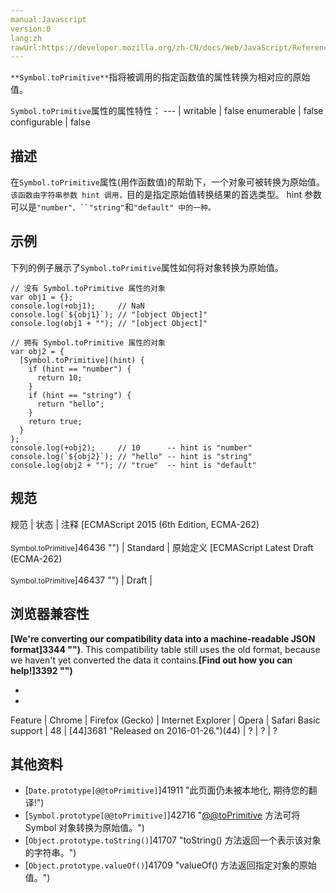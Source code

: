 ```yaml
---
manual:Javascript
version:0
lang:zh
rawUrl:https://developer.mozilla.org/zh-CN/docs/Web/JavaScript/Reference/Global_Objects/Symbol/toPrimitive#
---
```






`**Symbol.toPrimitive**`指将被调用的指定函数值的属性转换为相对应的原始值。


`Symbol.toPrimitive`属性的属性特性： 
 ---  | 
writable | false 
enumerable | false 
configurable | false 



## 描述<a name="描述"></a>


在`Symbol.toPrimitive`属性(用作函数值)的帮助下，一个对象可被转换为原始值。`该函数由字符串参数 hint 调用，`目的是指定原始值转换结果的首选类型。 hint 参数可以是`"number"、``"string"`和`"default" 中的一种。`


## 示例<a name="示例"></a>


下列的例子展示了`Symbol.toPrimitive`属性如何将对象转换为原始值。


```
// 没有 Symbol.toPrimitive 属性的对象
var obj1 = {};
console.log(+obj1);     // NaN
console.log(`${obj1}`); // "[object Object]"
console.log(obj1 + ""); // "[object Object]"

// 拥有 Symbol.toPrimitive 属性的对象
var obj2 = {
  [Symbol.toPrimitive](hint) {
    if (hint == "number") {
      return 10;
    }
    if (hint == "string") {
      return "hello";
    }
    return true;
  }
};
console.log(+obj2);     // 10      -- hint is "number"
console.log(`${obj2}`); // "hello" -- hint is "string"
console.log(obj2 + ""); // "true"  -- hint is "default"
```

## 规范<a name="规范"></a>

规范 | 状态 | 注释 
[ECMAScript 2015 (6th Edition, ECMA-262)<br></br><small>Symbol.toPrimitive</small>]46436 "") | Standard | 原始定义 
[ECMAScript Latest Draft (ECMA-262)<br></br><small>Symbol.toPrimitive</small>]46437 "") | Draft |  


## 浏览器兼容性<a name="浏览器兼容性"></a>


**[We&#39;re converting our compatibility data into a machine-readable JSON format]3344 "")**. This compatibility table still uses the old format, because we haven&#39;t yet converted the data it contains.**[Find out how you can help!]3392 "")**


* 
* 

Feature | Chrome | Firefox (Gecko) | Internet Explorer | Opera | Safari 
Basic support | 48 | [44]3681 "Released on 2016-01-26.")(44) | ? | ? | ? 




## 其他资料<a name="其他资料"></a>

* [`Date.prototype[@@toPrimitive]`]41911 "此页面仍未被本地化, 期待您的翻译!")
* [`Symbol.prototype[@@toPrimitive]`]42716 "[@@toPrimitive]() 方法可将 Symbol 对象转换为原始值。")
* [`Object.prototype.toString()`]41707 "toString() 方法返回一个表示该对象的字符串。")
* [`Object.prototype.valueOf()`]41709 "valueOf() 方法返回指定对象的原始值。")



